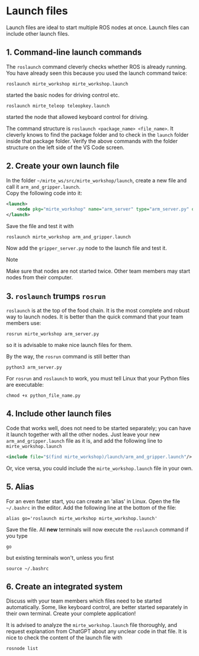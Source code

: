 # Launch files
Launch files are ideal to start multiple ROS nodes at once. Launch files can include other launch files.

## 1. Command-line launch commands
The `roslaunch` command cleverly checks whether ROS is already running. You have already seen this because you used the launch command twice:  
```console
roslaunch mirte_workshop mirte_workshop.launch
```
started the basic nodes for driving control etc.  
```console
roslaunch mirte_teleop teleopkey.launch
```
started the node that allowed keyboard control for driving.

The command structure is `roslaunch <package_name> <file_name>`. It cleverly knows to find the package folder and to check in the `launch` folder inside that package folder. Verify the above commands with the folder structure on the left side of the VS Code screen.

## 2. Create your own launch file
In the folder `~/mirte_ws/src/mirte_workshop/launch`, create a new file and call it `arm_and_gripper.launch`.  
Copy the following code into it:

```xml
<launch>
    <node pkg="mirte_workshop" name="arm_server" type="arm_server.py" output="screen"/>
</launch>
```

Save the file and test it with
```console
roslaunch mirte_workshop arm_and_gripper.launch
```  
Now add the `gripper_server.py` node to the launch file and test it.
> [!NOTE]
> Make sure that nodes are not started twice. Other team members may start nodes from their computer.  

## 3. `roslaunch` trumps `rosrun`
`roslaunch` is at the top of the food chain. It is the most complete and robust way to launch nodes. It is better than the quick command that your team members use:  
```console
rosrun mirte_workshop arm_server.py
```
so it is advisable to make nice launch files for them.

By the way, the `rosrun` command is still better than
```console
python3 arm_server.py
```
For `rosrun` and `roslaunch` to work, you must tell Linux that your Python files are executable:  
```console
chmod +x python_file_name.py
``` 

## 4. Include other launch files
Code that works well, does not need to be started separately; you can have it launch together with all the other nodes. Just leave your new `arm_and_gripper.launch` file as it is, and add the following line to `mirte_workshop.launch`

```xml
<include file="$(find mirte_workshop)/launch/arm_and_gripper.launch"/>
```

Or, vice versa, you could include the `mirte_workshop.launch` file in your own.

## 5. Alias
For an even faster start, you can create an 'alias' in Linux. 
Open the file `~/.bashrc` in the editor. Add the following line at the bottom of the file:  

```console
alias go='roslaunch mirte_workshop mirte_workshop.launch'
```

Save the file. All **new** terminals will now execute the `roslaunch` command if you type
```console
go
```
but existing terminals won't, unless you first
```console
source ~/.bashrc
``` 

## 6. Create an integrated system
Discuss with your team members which files need to be started automatically. Some, like keyboard control, are better started separately in their own terminal. Create your complete application!

It is advised to analyze the `mirte_workshop.launch` file thoroughly, and request explanation from ChatGPT about any unclear code in that file. It is nice to check the content of the launch file with
```console
rosnode list
```

